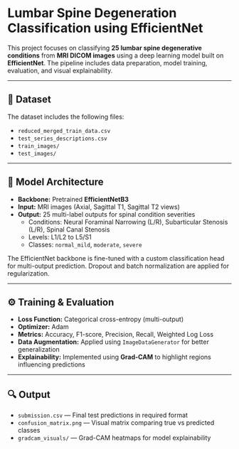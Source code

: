 # Lumbar Spine Degeneration Classification using EfficientNet

This project focuses on classifying **25 lumbar spine degenerative conditions** from **MRI DICOM images** using a deep learning model built on **EfficientNet**. The pipeline includes data preparation, model training, evaluation, and visual explainability.

---

## 📁 Dataset

The dataset includes the following files:
- `reduced_merged_train_data.csv`
- `test_series_descriptions.csv`
- `train_images/`
- `test_images/`

---

## 🧠 Model Architecture

- **Backbone:** Pretrained **EfficientNetB3**
- **Input:** MRI images (Axial, Sagittal T1, Sagittal T2 views)
- **Output:** 25 multi-label outputs for spinal condition severities
  - Conditions: Neural Foraminal Narrowing (L/R), Subarticular Stenosis (L/R), Spinal Canal Stenosis
  - Levels: L1/L2 to L5/S1
  - Classes: `normal_mild`, `moderate`, `severe`

The EfficientNet backbone is fine-tuned with a custom classification head for multi-output prediction. Dropout and batch normalization are applied for regularization.

---

## ⚙️ Training & Evaluation

- **Loss Function:** Categorical cross-entropy (multi-output)
- **Optimizer:** Adam
- **Metrics:** Accuracy, F1-score, Precision, Recall, Weighted Log Loss
- **Data Augmentation:** Applied using `ImageDataGenerator` for better generalization
- **Explainability:** Implemented using **Grad-CAM** to highlight regions influencing predictions

---

## 🔍 Output

- `submission.csv` — Final test predictions in required format
- `confusion_matrix.png` — Visual matrix comparing true vs predicted classes
- `gradcam_visuals/` — Grad-CAM heatmaps for model explainability



